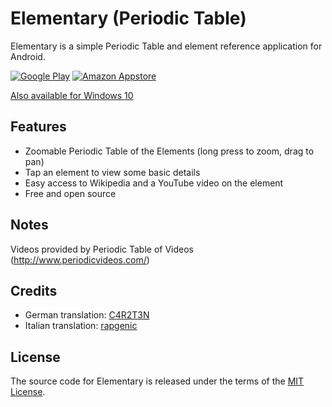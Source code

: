 # Elementary (Periodic Table)

Elementary is a simple Periodic Table and element reference application for Android.

[![Google Play](https://raw.githubusercontent.com/ultramega/elementary/master/art/en-play-badge.png)](https://play.google.com/store/apps/details?id=com.ultramegatech.ey) [![Amazon Appstore](https://raw.githubusercontent.com/ultramega/elementary/master/art/en-amazon-badge.png)](http://www.amazon.com/gp/mas/dl/android?p=com.ultramegatech.ey)

[Also available for Windows 10](https://github.com/ultramega/elementary-uwp)

## Features

- Zoomable Periodic Table of the Elements (long press to zoom, drag to pan)
- Tap an element to view some basic details
- Easy access to Wikipedia and a YouTube video on the element
- Free and open source

## Notes

Videos provided by Periodic Table of Videos (http://www.periodicvideos.com/)

## Credits

- German translation: [C4R2T3N](https://github.com/C4R2T3N)
- Italian translation: [rapgenic](https://github.com/rapgenic)

## License

The source code for Elementary is released under the terms of the [MIT License](http://sguidetti.mit-license.org/).
